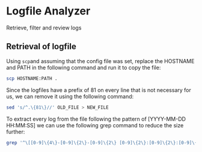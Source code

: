 # Logfile Analyzer

Retrieve, filter and review logs

## Retrieval of logfile

Using `scp`and assuming that the config file was set, replace the HOSTNAME and PATH in the following command and run it to copy the file:
```bash
scp HOSTNAME:PATH .
```

Since the logfiles have a prefix of 81 on every line that is not necessary for us, we can remove it using the following command:
```bash
sed 's/^.\{81\}//' OLD_FILE > NEW_FILE
```
To extract every log from the file following the pattern of [YYYY-MM-DD HH:MM:SS] we can use the following grep command to reduce the size further:
```bash
grep '^\[[0-9]\{4\}-[0-9]\{2\}-[0-9]\{2\} [0-9]\{2\}:[0-9]\{2\}:[0-9]\{2\}\]' FILENAME
```

